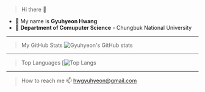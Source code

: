 > Hi there 👋
* 🧑 My name is **Gyuhyeon Hwang**
* 🌱 **Department of Comuputer Science** - Chungbuk National University

*****

> My GitHub Stats
![Gyuhyeon's GitHub stats](https://github-readme-stats.vercel.app/api?username=hgyuhyeon&show_icons=true&theme=nightowl)


*****

> Top Languages
[![Top Langs](https://github-readme-stats.vercel.app/api/top-langs/?username=hgyuhyeon&langs_count=8&layout=compact)

*****

> How to reach me
📫 hwgyuhyeon@gmail.com


<!--
**hgyuhyeon/hgyuhyeon** is a ✨ _special_ ✨ repository because its `README.md` (this file) appears on your GitHub profile.

Here are some ideas to get you started:

- 🔭 I’m currently working on ...
- 🌱 I’m currently learning ...
- 👯 I’m looking to collaborate on ...
- 🤔 I’m looking for help with ...
- 💬 Ask me about ...
- 📫 How to reach me: ...
- 😄 Pronouns: ...
- ⚡ Fun fact: ...
-->
